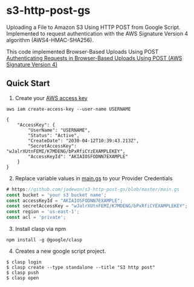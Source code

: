 # s3-http-post-gs
Uploading a File to Amazon S3 Using HTTP POST from Google Script.\
Implemented to request authentication with the AWS Signature Version 4 algorithm (AWS4-HMAC-SHA256).

This code implemented Browser-Based Uploads Using POST\
[Authenticating Requests in Browser-Based Uploads Using POST (AWS Signature Version 4)](https://docs.aws.amazon.com/AmazonS3/latest/API/sigv4-UsingHTTPPOST.html)

## Quick Start

1. Create your [AWS access key](https://docs.aws.amazon.com/powershell/latest/userguide/pstools-appendix-sign-up.html)

```
aws iam create-access-key --user-name USERNAME
```

```
{
    "AccessKey": {
        "UserName": "USERNAME",
        "Status": "Active",
        "CreateDate": "2030-04-12T10:39:43.213Z",
        "SecretAccessKey": "wJalrXUtnFEMI/K7MDENG/bPxRfiCYzEXAMPLEKEY",
        "AccessKeyId": "AKIAIOSFODNN7EXAMPLE"
    }
}
```

2. Replace variable values in [main.gs](https://github.com/jadewon/s3-http-post-gs/blob/master/main.gs#L1-L4) to your Provider Credentials

```javascript
# https://github.com/jadewon/s3-http-post-gs/blob/master/main.gs
const bucket = 'your s3 bucket name';
const accessKeyId = "AKIAIOSFODNN7EXAMPLE";
const secretAccessKey = "wJalrXUtnFEMI/K7MDENG/bPxRfiCYEXAMPLEKEY";
const region = 'us-east-1';
const acl = 'private';
```

3. Install clasp via npm
```shell
npm install -g @google/clasp
```

4. Creates a new google script project.
```shell
$ clasp login
$ clasp create --type standalone --title "S3 http post"
$ clasp push
$ clasp open
```
